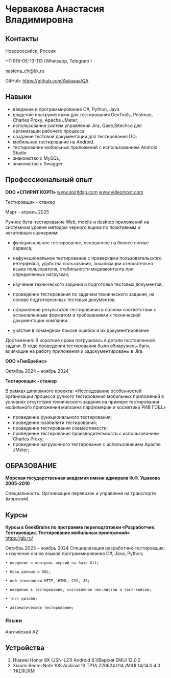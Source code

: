 # Червакова Анастасия Владимировна			

## Контакты
Новороссийск, Россия

+7-918-05-13-113 (Whatsapp, Telegram )

nastena_ch@bk.ru

GitHub: https://github.com/Asiiaaaa/QA

## Навыки
* введение в программирование C#, Python, Java 
* владение инструментами для тестирования DevTools, Postman, Charles Proxy, Apache JMeter;
* использование систем управления Jira, Qase,Sitechco для организации рабочего процесса;
* cоздание тестовой документации для тестирования ПО;
* мобильное тестирование на Android.
* тестирование мобильных приложений с использованием Android Studio
* знакомство с MySQL;
* знакомство с Swagger

## Профессиональный опыт
**ООО «СПИРИТ КОРП»**
www.spiritdsp.com 
www.videomost.com

Тестировщик - стажер

Март - апрель 2025

Ручное бета-тестирование Web, mobile и desktop приложений на системном уровне методом черного ящика по позитивным и негативным сценариям: 

- функциональное тестирование, основанное на бизнес логике сервиса;
  
- нефункциональное тестирование с проверками пользовательского интерфейса, удобства пользования, локализации относительно языка пользователя, стабильности медиаконтента при определенных нагрузках;
  
- изучение технического задания и подготовка тестовых документов.
  
-  проведение тестирования по задачам технического задания, на основе подготовленных тестовых документов.
   
-  оформление результатов тестирования в полном соответствии с установленным форматом и требованиями к технической документации компании.

- участие в командном поиске ошибок и их документирование

Достижения: В короткие сроки погрузилась в детали поставленной задачи. В ходе проведения тестирования были обнаружены баги, влияющие на работу приложения и задокументированы в Jira


 
**ООО «ГикБрейнс»**

Октябрь 2024 – ноябрь 2024

**Тестировщик - стажер** 

В рамках дипломного проекта: «Исследование особенностей организации процесса ручного тестирования мобильных приложений в условиях отсутствия технического задания на примере тестирования мобильного приложения магазина парфюмерии и косметики РИВ ГОШ.»

* проведение функционального тестирования;
* проведение юзабилити тестирования;
* проведение тестирования совместимости;
* проведение тестирования производительности с использованием Charles Proxy;
* проведение нагрузочного тестирования с использованием Apache JMeter; 

 
## ОБРАЗОВАНИЕ
**Морская государственная академия имени адмирала Ф.Ф. Ушакова 2005-2010** 

Специальность: Организация перевозок и управлене на транспорте (морском)

## Курсы 
**Курсы в GeekBrains по программе переподготовки «Разработчик. Тестировщик. Тестирование мобильных приложений»**        
https://gb.ru/ 

Октябрь 2023 – ноябрь 2024
Cпециализация разработчик-тестировщик:
    • изучение основ языков программирования С#, Java, Python;
    
    • введение в контроль версий на базе Git;
    
    • базы данных и SQL;
    
    • веб-технологии HTTP, HTML, CSS, JS;
    
    • введение в тестирование, составление чек-листов и тест-кейсов;
    
    • тест-дизайн;
    
    • автоматическое тестирование;

### Языки
Английский 	А2

## Устройства
1. Huawei Honor 8X (JSN-L21) Android 8.1/Версия EMUI 12.0.0
2. Xiaomi Redmi Note 10S Android 13 TP1A.220624.014 /MIUI 14/14.0.4.0 TKLRUXM
